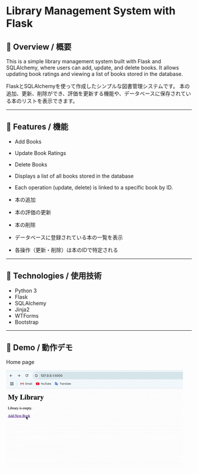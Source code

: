 # Library Management System with Flask

## 📌 Overview / 概要

This is a simple library management system built with Flask and SQLAlchemy, 
where users can add, update, and delete books. 
It allows updating book ratings and viewing a list of books stored in the database.

FlaskとSQLAlchemyを使って作成したシンプルな図書管理システムです。
本の追加、更新、削除ができ、評価を更新する機能や、データベースに保存されている本のリストを表示できます。

---

## 📌 Features / 機能

- Add Books
- Update Book Ratings
- Delete Books
- Displays a list of all books stored in the database
- Each operation (update, delete) is linked to a specific book by ID.


- 本の追加
- 本の評価の更新
- 本の削除
- データベースに登録されている本の一覧を表示
- 各操作（更新・削除）は本のIDで特定される

---

## 📌 Technologies / 使用技術

- Python 3
- Flask
- SQLAlchemy
- Jinja2
- WTForms
- Bootstrap

---

## 📸 Demo / 動作デモ

Home page

![Home Page](./static/assets/library-home.gif)

